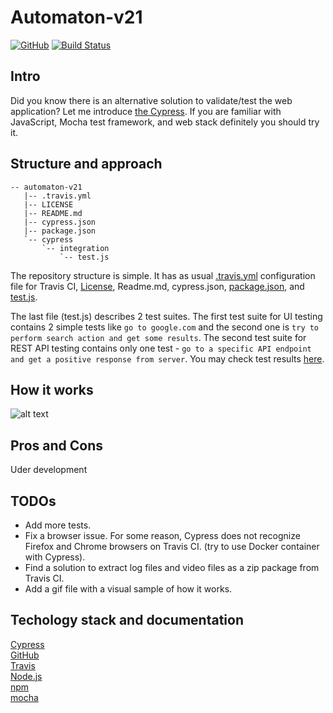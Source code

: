 # Automaton-v21
[![GitHub](https://img.shields.io/github/license/mashape/apistatus.svg)](https://github.com/BurhanH/Automaton-v21/blob/master/LICENSE)
[![Build Status](https://travis-ci.org/BurhanH/Automaton-v21.svg?branch=master)](https://travis-ci.org/BurhanH/Automaton-v21)

## Intro
Did you know there is an alternative solution to validate/test the web application? Let me introduce [the Cypress](https://www.cypress.io/).
If you are familiar with JavaScript, Mocha test framework, and web stack definitely you should try it.

## Structure and approach
```text
-- automaton-v21
   |-- .travis.yml
   |-- LICENSE
   |-- README.md
   |-- cypress.json
   |-- package.json
   `-- cypress
       `-- integration
           `-- test.js
```
The repository structure is simple. It has as usual [.travis.yml](https://github.com/BurhanH/Automaton-v21/blob/master/.travis.yml) configuration file for Travis CI, [License](https://github.com/BurhanH/Automaton-v21/blob/master/LICENSE), Readme.md, cypress.json, [package.json](https://github.com/BurhanH/Automaton-v21/blob/master/package.json), and [test.js](https://github.com/BurhanH/Automaton-v21/blob/master/cypress/integration/test.js).

The last file (test.js) describes 2 test suites. The first test suite for UI testing contains 2 simple tests like `go to google.com` and the second one is `try to perform search action and get some results`. The second test suite for REST API testing contains only one test - `go to a specific API endpoint and get a positive response from server`.
You may check test results [here](https://travis-ci.org/github/BurhanH/Automaton-v21/builds/701495313).

## How it works
![alt text](https://github.com/BurhanH/Automaton-v21/blob/master/how-it-works.gif "How it works")

## Pros and Cons
Uder development

## TODOs 
- Add more tests.
- Fix a browser issue. For some reason, Cypress does not recognize Firefox and Chrome browsers on Travis CI. (try to use Docker container with Cypress).
- Find a solution to extract log files and video files as a zip package from Travis CI.
- Add a gif file with a visual sample of how it works.

## Techology stack and documentation
[Cypress](https://www.cypress.io/) <br>
[GitHub](https://help.github.com/en) <br>
[Travis](https://docs.travis-ci.com/) <br>
[Node.js](https://nodejs.org/en/) <br>
[npm](https://www.npmjs.com/) <br>
[mocha](https://mochajs.org/) <br>
